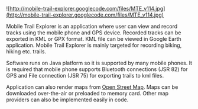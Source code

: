 ![http://mobile-trail-explorer.googlecode.com/files/MTE_v114.jpg](http://mobile-trail-explorer.googlecode.com/files/MTE_v114.jpg)

Mobile Trail Explorer is an application where user can view and record tracks using the mobile phone and GPS device. Recorded tracks can be exported in KML or GPX format. KML file can be viewed in Google Earth application. Mobile Trail Explorer is mainly targeted for recording biking, hiking etc. trails.

Software runs on Java platform so it is supported by many mobile phones. It is required that mobile phone supports Bluetooth connections (JSR 82) for GPS and File connection (JSR 75) for exporting trails to kml files.

Application can also render maps from [Open Street Map](http://www.openstreetmap.org). Maps can be downloaded over-the-air or preloaded to memory card. Other map providers can also be implemented easily in code.